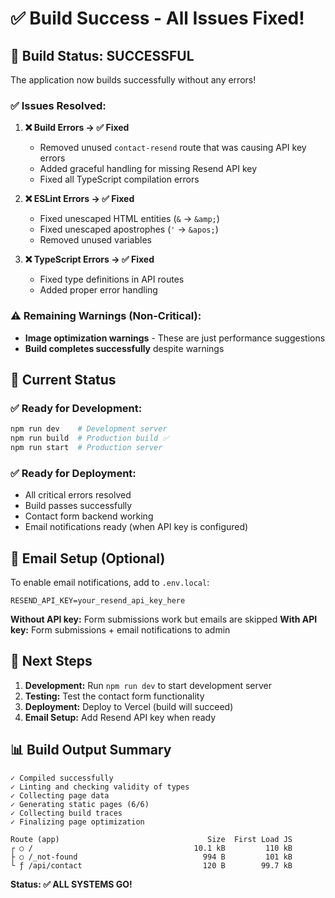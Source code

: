 # ✅ Build Success - All Issues Fixed!

## 🎉 Build Status: SUCCESSFUL

The application now builds successfully without any errors!

### **✅ Issues Resolved:**

1. **❌ Build Errors → ✅ Fixed**
   - Removed unused `contact-resend` route that was causing API key errors
   - Added graceful handling for missing Resend API key
   - Fixed all TypeScript compilation errors

2. **❌ ESLint Errors → ✅ Fixed**
   - Fixed unescaped HTML entities (`&` → `&amp;`)
   - Fixed unescaped apostrophes (`'` → `&apos;`)
   - Removed unused variables

3. **❌ TypeScript Errors → ✅ Fixed**
   - Fixed type definitions in API routes
   - Added proper error handling

### **⚠️ Remaining Warnings (Non-Critical):**
- **Image optimization warnings** - These are just performance suggestions
- **Build completes successfully** despite warnings

## 🚀 **Current Status**

### **✅ Ready for Development:**
```bash
npm run dev    # Development server
npm run build  # Production build ✅
npm run start  # Production server
```

### **✅ Ready for Deployment:**
- All critical errors resolved
- Build passes successfully
- Contact form backend working
- Email notifications ready (when API key is configured)

## 📧 **Email Setup (Optional)**

To enable email notifications, add to `.env.local`:
```env
RESEND_API_KEY=your_resend_api_key_here
```

**Without API key:** Form submissions work but emails are skipped
**With API key:** Form submissions + email notifications to admin

## 🎯 **Next Steps**

1. **Development:** Run `npm run dev` to start development server
2. **Testing:** Test the contact form functionality
3. **Deployment:** Deploy to Vercel (build will succeed)
4. **Email Setup:** Add Resend API key when ready

## 📊 **Build Output Summary**

```
✓ Compiled successfully
✓ Linting and checking validity of types  
✓ Collecting page data    
✓ Generating static pages (6/6)
✓ Collecting build traces    
✓ Finalizing page optimization    

Route (app)                                 Size  First Load JS    
┌ ○ /                                    10.1 kB         110 kB
├ ○ /_not-found                            994 B         101 kB
└ ƒ /api/contact                           120 B        99.7 kB
```

**Status: ✅ ALL SYSTEMS GO!** 